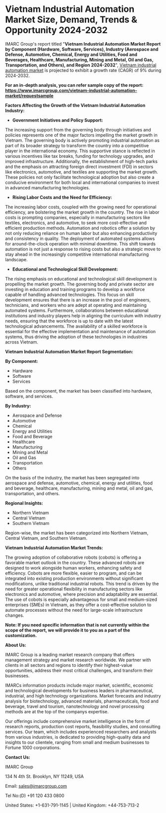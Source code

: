 ﻿# Vietnam Industrial Automation Market Size, Demand, Trends & Opportunity 2024-2032
IMARC Group's report titled "**Vietnam Industrial Automation Market Report by Component (Hardware, Software, Services), Industry (Aerospace and Defense, Automotive, Chemical, Energy and Utilities, Food and Beverages, Healthcare, Manufacturing, Mining and Metal, Oil and Gas, Transportation, and Others), and Region 2024-2032**", [Vietnam industrial automation market](https://www.imarcgroup.com/vietnam-industrial-automation-market) is projected to exhibit a growth rate (CAGR) of 9% during 2024-2032.

**For an in-depth analysis, you can refer sample copy of the report: <https://www.imarcgroup.com/vietnam-industrial-automation-market/requestsample>**

**Factors Affecting the Growth of the Vietnam Industrial Automation Industry:**

- **Government Initiatives and Policy Support:**

The increasing support from the governing body through initiatives and policies represents one of the major factors impelling the market growth in Vietnam. The governing body is actively promoting industrial automation as part of its broader strategy to transform the country into a competitive player in the international economy. This supportive stance is reflected in various incentives like tax breaks, funding for technology upgrades, and improved infrastructure. Additionally, the establishment of high-tech parks and the emphasis on attracting foreign direct investment (FDI) in sectors like electronics, automotive, and textiles are supporting the market growth. These policies not only facilitate technological adoption but also create a conducive environment for both local and international companies to invest in advanced manufacturing technologies.

- **Rising Labor Costs and the Need for Efficiency:**

The increasing labor costs, coupled with the growing need for operational efficiency, are bolstering the market growth in the country. The rise in labor costs is prompting companies, especially in manufacturing sectors like textiles, electronics, and automotive, to seek more cost-effective and efficient production methods. Automation and robotics offer a solution by not only reducing reliance on human labor but also enhancing productivity and consistency in quality. The deployment of automated systems allows for around-the-clock operation with minimal downtime. This shift towards automation is not just a response to rising costs but also a strategic move to stay ahead in the increasingly competitive international manufacturing landscape.

- **Educational and Technological Skill Development:**

The rising emphasis on educational and technological skill development is propelling the market growth. The governing body and private sector are investing in education and training programs to develop a workforce capable of handling advanced technologies. This focus on skill development ensures that there is an increase in the pool of engineers, technicians, and workers who are adept at operating and maintaining automated systems. Furthermore, collaborations between educational institutions and industry players help in aligning the curriculum with industry needs, ensuring that the workforce is up to date with the latest technological advancements. The availability of a skilled workforce is essential for the effective implementation and maintenance of automation systems, thus driving the adoption of these technologies in industries across Vietnam.

**Vietnam Industrial Automation Market Report Segmentation:**

**By Component:**

- Hardware
- Software
- Services

Based on the component, the market has been classified into hardware, software, and services.

**By Industry:**

- Aerospace and Defense
- Automotive
- Chemical
- Energy and Utilities
- Food and Beverage
- Healthcare
- Manufacturing
- Mining and Metal
- Oil and Gas
- Transportation
- Others

On the basis of the industry, the market has been segregated into aerospace and defense, automotive, chemical, energy and utilities, food and beverage, healthcare, manufacturing, mining and metal, oil and gas, transportation, and others.

**Regional Insights:**

- Northern Vietnam
- Central Vietnam
- Southern Vietnam

Region-wise, the market has been categorized into Northern Vietnam, Central Vietnam, and Southern Vietnam.

**Vietnam Industrial Automation Market Trends:**

The growing adoption of collaborative robots (cobots) is offering a favorable market outlook in the country. These advanced robots are designed to work alongside human workers, enhancing safety and efficiency. Cobots are more flexible, easier to program, and can be integrated into existing production environments without significant modifications, unlike traditional industrial robots. This trend is driven by the need for greater operational flexibility in manufacturing sectors like electronics and automotive, where precision and adaptability are essential. The use of cobots is especially advantageous for small and medium-sized enterprises (SMEs) in Vietnam, as they offer a cost-effective solution to automate processes without the need for large-scale infrastructure changes.

**Note: If you need specific information that is not currently within the scope of the report, we will provide it to you as a part of the customization.**

**About Us:**

IMARC Group is a leading market research company that offers management strategy and market research worldwide. We partner with clients in all sectors and regions to identify their highest-value opportunities, address their most critical challenges, and transform their businesses.

IMARCs information products include major market, scientific, economic and technological developments for business leaders in pharmaceutical, industrial, and high technology organizations. Market forecasts and industry analysis for biotechnology, advanced materials, pharmaceuticals, food and beverage, travel and tourism, nanotechnology and novel processing methods are at the top of the companys expertise.

Our offerings include comprehensive market intelligence in the form of research reports, production cost reports, feasibility studies, and consulting services. Our team, which includes experienced researchers and analysts from various industries, is dedicated to providing high-quality data and insights to our clientele, ranging from small and medium businesses to Fortune 1000 corporations.

**Contact Us:**

IMARC Group

134 N 4th St. Brooklyn, NY 11249, USA

Email: sales@imarcgroup.com

Tel No:(D) +91 120 433 0800

United States: +1-631-791-1145 | United Kingdom: +44-753-713-2
